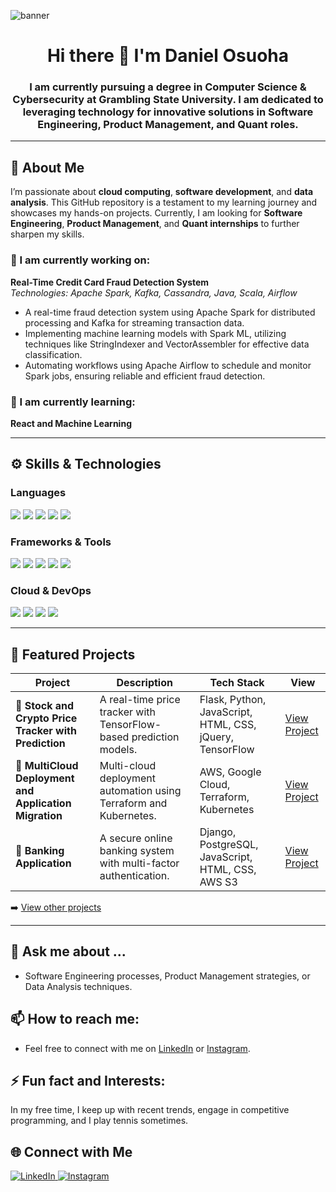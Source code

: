 ![banner](https://github.com/DanielOsuoha/DanielOsuoha/assets/122853068/df16838b-278b-49bc-96de-6e0c58cbe59a)

<h1 align="center">Hi there 👋 I'm Daniel Osuoha</h1>
<h3 align="center">I am currently pursuing a degree in Computer Science & Cybersecurity at Grambling State University. I am dedicated to leveraging technology for innovative solutions in Software Engineering, Product Management, and Quant roles.</h3>

---

## 🔭 About Me
I’m passionate about **cloud computing**, **software development**, and **data analysis**. This GitHub repository is a testament to my learning journey and showcases my hands-on projects. Currently, I am looking for **Software Engineering**, **Product Management**, and **Quant internships** to further sharpen my skills.

### 🔭 I am currently working on:
**Real-Time Credit Card Fraud Detection System**  
*Technologies: Apache Spark, Kafka, Cassandra, Java, Scala, Airflow*  
- A real-time fraud detection system using Apache Spark for distributed processing and Kafka for streaming transaction data.
- Implementing machine learning models with Spark ML, utilizing techniques like StringIndexer and VectorAssembler for effective data classification.
- Automating workflows using Apache Airflow to schedule and monitor Spark jobs, ensuring reliable and efficient fraud detection.

### 🌱 I am currently learning:
**React and Machine Learning**

---

## ⚙️ Skills & Technologies

### Languages

<p align="left">
  <img src="https://img.shields.io/badge/Python-3776AB?style=for-the-badge&logo=python&logoColor=white" />
  <img src="https://img.shields.io/badge/Java-ED8B00?style=for-the-badge&logo=java&logoColor=white" />
  <img src="https://img.shields.io/badge/JavaScript-F7DF1E?style=for-the-badge&logo=javascript&logoColor=black" />
  <img src="https://img.shields.io/badge/SQL-336791?style=for-the-badge&logo=postgresql&logoColor=white" />
  <img src="https://img.shields.io/badge/Bash-4EAA25?style=for-the-badge&logo=gnu-bash&logoColor=white" />
</p>

### Frameworks & Tools

<p align="left">
  <img src="https://img.shields.io/badge/Flask-000000?style=for-the-badge&logo=flask&logoColor=white" />
  <img src="https://img.shields.io/badge/Django-092E20?style=for-the-badge&logo=django&logoColor=white" />
  <img src="https://img.shields.io/badge/React-61DAFB?style=for-the-badge&logo=react&logoColor=black" />
  <img src="https://img.shields.io/badge/Docker-2496ED?style=for-the-badge&logo=docker&logoColor=white" />
  <img src="https://img.shields.io/badge/Kubernetes-326CE5?style=for-the-badge&logo=kubernetes&logoColor=white" />
</p>

### Cloud & DevOps

<p align="left">
  <img src="https://img.shields.io/badge/AWS-FF9900?style=for-the-badge&logo=amazon-aws&logoColor=white" />
  <img src="https://img.shields.io/badge/Google_Cloud-4285F4?style=for-the-badge&logo=google-cloud&logoColor=white" />
  <img src="https://img.shields.io/badge/Terraform-623CE4?style=for-the-badge&logo=terraform&logoColor=white" />
  <img src="https://img.shields.io/badge/Ansible-EE0000?style=for-the-badge&logo=ansible&logoColor=white" />
</p>

---

## 💼 Featured Projects

| Project | Description | Tech Stack | View |
|---------|-------------|------------|------|
| **🔮 Stock and Crypto Price Tracker with Prediction** | A real-time price tracker with TensorFlow-based prediction models. | Flask, Python, JavaScript, HTML, CSS, jQuery, TensorFlow | [View Project](https://github.com/DanielOsuoha/Stock-Price-Tracker) |
| **🚀 MultiCloud Deployment and Application Migration** | Multi-cloud deployment automation using Terraform and Kubernetes. | AWS, Google Cloud, Terraform, Kubernetes | [View Project](https://github.com/DanielOsuoha/multi-cloud-deployment) |
| **🏦 Banking Application** | A secure online banking system with multi-factor authentication. | Django, PostgreSQL, JavaScript, HTML, CSS, AWS S3| [View Project](https://github.com/DanielOsuoha/Banking-App) |

➡️ [View other projects](https://github.com/DanielOsuoha?tab=repositories)

---

## 💬 Ask me about ...
- Software Engineering processes, Product Management strategies, or Data Analysis techniques.

## 📫 How to reach me:
- Feel free to connect with me on [LinkedIn](https://www.linkedin.com/in/danielosuoha/) or [Instagram](https://www.instagram.com/dan_osuoha/).

## ⚡ Fun fact and Interests:
In my free time, I keep up with recent trends, engage in competitive programming, and I play tennis sometimes.

<!--
---
## 📊 GitHub Stats

<p align="left">
  <img src="https://github-readme-stats.vercel.app/api?username=DanielOsuoha&show_icons=true&theme=tokyonight" alt="Daniel's GitHub Stats" />
</p>

<p align="left">
  <img src="https://github-readme-streak-stats.herokuapp.com/?user=DanielOsuoha&theme=tokyonight" alt="Daniel's Streak Stats" />
</p>

---
-->

## 🌐 Connect with Me

<p align="left">
  <a href="https://www.linkedin.com/in/danielosuoha/" target="_blank">
    <img src="https://img.shields.io/badge/LinkedIn-0A66C2?style=for-the-badge&logo=linkedin&logoColor=white" alt="LinkedIn" />
  </a>
  <a href="https://www.instagram.com/dan_osuoha/" target="_blank">
    <img src="https://img.shields.io/badge/Instagram-E4405F?style=for-the-badge&logo=instagram&logoColor=white" alt="Instagram" />
  </a>
</p>
